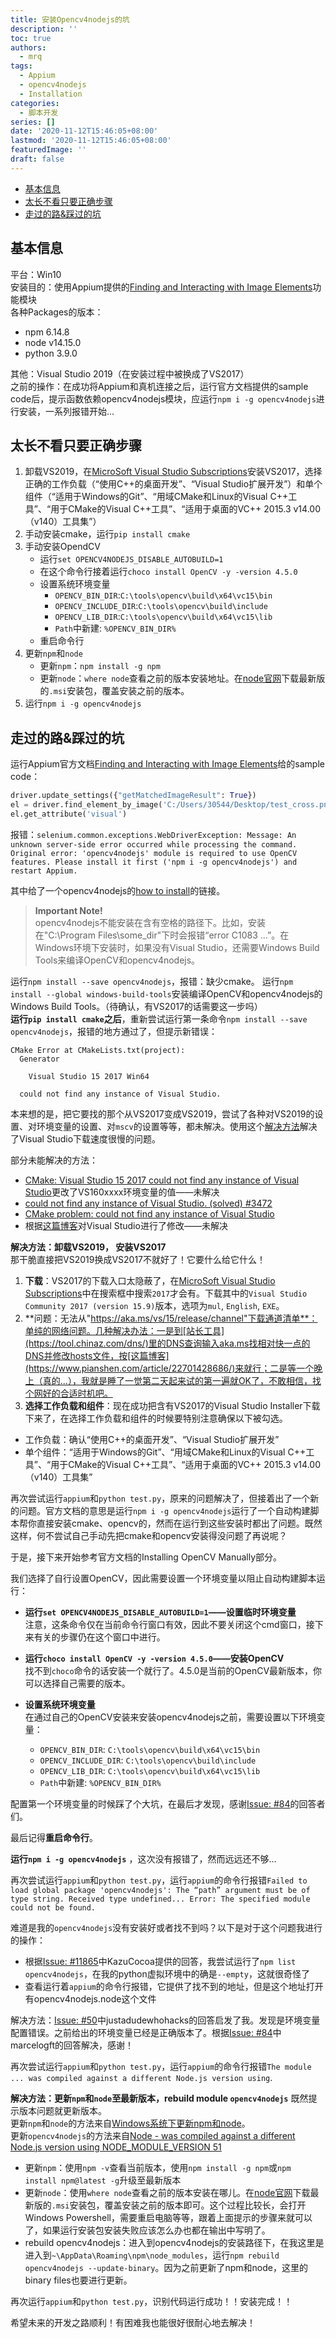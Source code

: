 ```yaml
---
title: 安装Opencv4nodejs的坑
description: ''
toc: true
authors:
  - mrq
tags:
  - Appium
  - opencv4nodejs
  - Installation
categories:
  - 脚本开发
series: []
date: '2020-11-12T15:46:05+08:00'
lastmod: '2020-11-12T15:46:05+08:00'
featuredImage: ''
draft: false
---
```


<!-- TOC -->

- [基本信息](#基本信息)
- [太长不看只要正确步骤](#太长不看只要正确步骤)
- [走过的路&踩过的坑](#走过的路踩过的坑)

<!-- /TOC -->

## 基本信息

平台：Win10  
安装目的：使用Appium提供的[Finding and Interacting with Image Elements](http://appium.io/docs/en/advanced-concepts/image-elements/)功能模块  
各种Packages的版本：

- npm 6.14.8
- node v14.15.0  
- python 3.9.0

其他：Visual Studio 2019（在安装过程中被换成了VS2017）  
之前的操作：在成功将Appium和真机连接之后，运行官方文档提供的sample code后，提示函数依赖opencv4nodejs模块，应运行`npm i -g opencv4nodejs`进行安装，一系列报错开始...

## 太长不看只要正确步骤

1. 卸载VS2019，在[MicroSoft Visual Studio Subscriptions](https://my.visualstudio.com/Downloads?PId=6542)安装VS2017，选择正确的工作负载（“使用C++的桌面开发”、“Visual Studio扩展开发”）和单个组件（“适用于Windows的Git”、“用域CMake和Linux的Visual C++工具”、“用于CMake的Visual C++工具”、“适用于桌面的VC++ 2015.3 v14.00（v140）工具集”）
2. 手动安装cmake，运行`pip install cmake`  
3. 手动安装OpendCV
    - 运行`set OPENCV4NODEJS_DISABLE_AUTOBUILD=1`
    - 在这个命令行接着运行`choco install OpenCV -y -version 4.5.0`
    - 设置系统环境变量
        - `OPENCV_BIN_DIR`:`C:\tools\opencv\build\x64\vc15\bin`
        - `OPENCV_INCLUDE_DIR`:`C:\tools\opencv\build\include`
        - `OPENCV_LIB_DIR`:`C:\tools\opencv\build\x64\vc15\lib`
        - `Path`中新建: `%OPENCV_BIN_DIR%`
    - 重启命令行
4. 更新`npm`和`node`
    - 更新`npm`：`npm install -g npm`
    - 更新`node`：`where node`查看之前的版本安装地址。在[node官网](https://nodejs.org/en/)下载最新版的`.msi`安装包，覆盖安装之前的版本。
5. 运行`npm i -g opencv4nodejs`

## 走过的路&踩过的坑

运行Appium官方文档[Finding and Interacting with Image Elements](http://appium.io/docs/en/advanced-concepts/image-elements/)给的sample code：

```python
driver.update_settings({"getMatchedImageResult": True})
el = driver.find_element_by_image('C:/Users/30544/Desktop/test_cross.png')
el.get_attribute('visual') 
```

报错：`selenium.common.exceptions.WebDriverException: Message: An unknown server-side error occurred while processing the command. Original error: 'opencv4nodejs' module is required to use OpenCV features. Please install it first ('npm i -g opencv4nodejs') and restart Appium.`

其中给了一个opencv4nodejs的[how to install](https://github.com/justadudewhohacks/opencv4nodejs#how-to-install)的链接。
> **Important Note!**  
> opencv4nodejs不能安装在含有空格的路径下。比如，安装在"C:\Program Files\some_dir"下时会报错“error C1083 ...”。在Windows环境下安装时，如果没有Visual Studio，还需要Windows Build Tools来编译OpenCV和opencv4nodejs。  

运行`npm install --save opencv4nodejs`，报错：缺少cmake。
运行`npm install --global windows-build-tools`安装编译OpenCV和opencv4nodejs的Windows Build Tools。（待确认，有VS2017的话需要这一步吗）  
**运行`pip install cmake`之后**，重新尝试运行第一条命令`npm install --save opencv4nodejs`，报错的地方通过了，但提示新错误：  

```
CMake Error at CMakeLists.txt(project):
  Generator

    Visual Studio 15 2017 Win64

  could not find any instance of Visual Studio.
```

本来想的是，把它要找的那个从VS2017变成VS2019，尝试了各种对VS2019的设置、对环境变量的设置、对`mscv`的设置等等，都未解决。使用这个[解决方法](https://www.pianshen.com/article/22701428686/)解决了Visual Studio下载速度很慢的问题。  

部分未能解决的方法：

- [CMake: Visual Studio 15 2017 could not find any instance of Visual Studio](https://stackoverflow.com/questions/51668676/cmake-visual-studio-15-2017-could-not-find-any-instance-of-visual-studio)更改了VS160xxxx环境变量的值——未解决
- [could not find any instance of Visual Studio. (solved) #3472](https://github.com/ycm-core/YouCompleteMe/issues/3472)
- [CMake problem: could not find any instance of Visual Studio](https://stackoverflow.com/questions/60068168/cmake-problem-could-not-find-any-instance-of-visual-studio)  
- 根据[这篇博客](https://www.cnblogs.com/qq2806933146xiaobai/p/13359446.html)对Visual Studio进行了修改——未解决


**解决方法：卸载VS2019， 安装VS2017**  
那干脆直接把VS2019换成VS2017不就好了！它要什么给它什么！

1. **下载**：VS2017的下载入口太隐蔽了，在[MicroSoft Visual Studio Subscriptions](https://my.visualstudio.com/Downloads?PId=6542)中在搜索框中搜索`2017`才会有。下载其中的`Visual Studio Community 2017 (version 15.9)`版本，选项为`mul`, `English`, `EXE`。
2. **问题：无法从"https://aka.ms/vs/15/release/channel"下载通道清单**：单纯的网络问题。几种解决办法：一是到[站长工具](https://tool.chinaz.com/dns/)里的DNS查询输入aka.ms找相对快一点的DNS并修改hosts文件，按[这篇博客](https://www.pianshen.com/article/22701428686/)来就行；二是等一个晚上（真的...），我就是睡了一觉第二天起来试的第一遍就OK了，不敢相信，找个网好的合适时机吧。
2. **选择工作负载和组件**：现在成功把含有VS2017的Visual Studio Installer下载下来了，在选择工作负载和组件的时候要特别注意确保以下被勾选。

- 工作负载：确认“使用C++的桌面开发”、“Visual Studio扩展开发”
- 单个组件：“适用于Windows的Git”、“用域CMake和Linux的Visual C++工具”、“用于CMake的Visual C++工具”、“适用于桌面的VC++ 2015.3 v14.00（v140）工具集”

再次尝试运行`appium`和`python test.py`，原来的问题解决了，但接着出了一个新的问题。官方文档的意思是运行`npm i -g opencv4nodejs`运行了一个自动构建脚本帮你直接安装cmake、opencv的，然而在运行到这些安装时都出了问题。既然这样，何不尝试自己手动先把cmake和opencv安装得没问题了再说呢？  

于是，接下来开始参考官方文档的Installing OpenCV Manually部分。

我们选择了自行设置OpenCV，因此需要设置一个环境变量以阻止自动构建脚本运行： 
 
- **运行`set OPENCV4NODEJS_DISABLE_AUTOBUILD=1`——设置临时环境变量**  
注意，这条命令仅在当前命令行窗口有效，因此不要关闭这个cmd窗口，接下来有关的步骤仍在这个窗口中进行。
- **运行`choco install OpenCV -y -version 4.5.0`——安装OpenCV**  
找不到`choco`命令的话安装一个就行了。4.5.0是当前的OpenCV最新版本，你可以选择自己需要的版本。  
- **设置系统环境变量**  
在通过自己的OpenCV安装来安装opencv4nodejs之前，需要设置以下环境变量：

    - `OPENCV_BIN_DIR`: `C:\tools\opencv\build\x64\vc15\bin`
    - `OPENCV_INCLUDE_DIR`: `C:\tools\opencv\build\include`
    - `OPENCV_LIB_DIR`: `C:\tools\opencv\build\x64\vc15\lib`
    - `Path`中新建: `%OPENCV_BIN_DIR%`

配置第一个环境变量的时候踩了个大坑，在最后才发现，感谢[Issue: #84](https://github.com/justadudewhohacks/opencv4nodejs/issues/84)的回答者们。  

最后记得**重启命令行**。  

**运行`npm i -g opencv4nodejs`** ，这次没有报错了，然而远远还不够...

再次尝试运行`appium`和`python test.py`，运行`appium`的命令行报错`Failed to load global package 'opencv4nodejs': The “path” argument must be of type string. Received type undefined... Error: The specified module could not be found.`  

难道是我的`opencv4nodejs`没有安装好或者找不到吗？以下是对于这个问题我进行的操作：

- 根据[Issue: #11865](https://github.com/appium/appium/issues/11865)中KazuCocoa提供的回答，我尝试运行了`npm list opencv4nodejs`，在我的python虚拟环境中的确是`--empty`，这就很奇怪了
- 查看运行着`appium`的命令行报错，它提供了找不到的地址，但是这个地址打开有opencv4nodejs.node这个文件

解决方法：[Issue: #50](https://github.com/justadudewhohacks/opencv4nodejs/issues/50)中justadudewhohacks的回答启发了我。发现是环境变量配置错误。之前给出的环境变量已经是正确版本了。根据[Issue: #84](https://github.com/justadudewhohacks/opencv4nodejs/issues/84)中marcelogft的回答解决，感谢！

再次尝试运行`appium`和`python test.py`，运行`appium`的命令行报错`The module ... was compiled against a different Node.js version using`.

**解决方法：更新`npm`和`node`至最新版本，rebuild module `opencv4nodejs`**
既然提示版本问题就更新版本。  
更新`npm`和`node`的方法来自[Windows系统下更新npm和node](https://www.jianshu.com/p/0f3fdf6c0d5f)。  
更新`opencv4nodejs`的方法来自[Node - was compiled against a different Node.js version using NODE_MODULE_VERSION 51](https://stackoverflow.com/questions/46384591/node-was-compiled-against-a-different-node-js-version-using-node-module-versio)

- 更新`npm`：使用`npm -v`查看当前版本，使用`npm install -g npm`或`npm install npm@latest -g`升级至最新版本
- 更新`node`：使用`where node`查看之前的版本安装在哪儿。在[node官网](https://nodejs.org/en/)下载最新版的`.msi`安装包，覆盖安装之前的版本即可。这个过程比较长，会打开Windows Powershell，需要重启电脑等等，跟着上面提示的步骤来就可以了，如果运行安装包安装失败应该怎么办也都在输出中写明了。
- rebuild opencv4nodejs：进入到opencv4nodejs的安装路径下，在我这里是进入到`~\AppData\Roaming\npm\node_modules`，运行`npm rebuild opencv4nodejs --update-binary`。因为之前更新了npm和node，这里的binary files也要进行更新。

再次运行`appium`和`python test.py`，识别代码运行成功！！安装完成！！  

希望未来的开发之路顺利！有困难我也能很好很耐心地去解决！
